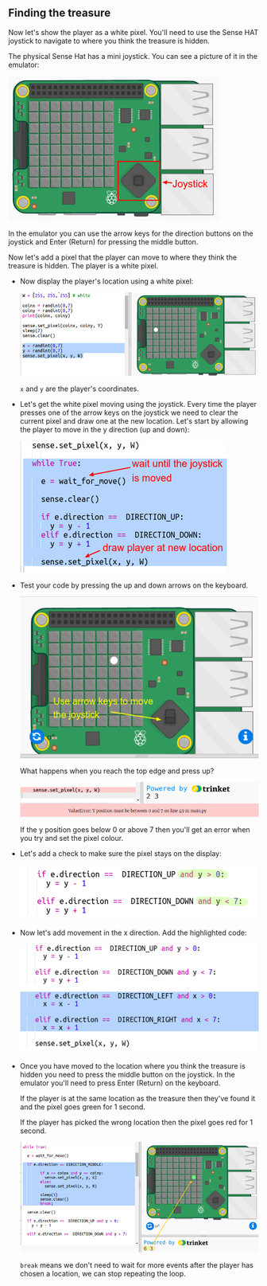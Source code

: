 ## Finding the treasure

Now let's show the player as a white pixel. You'll need to use the Sense HAT joystick to navigate to where you think the treasure is hidden.

The physical Sense Hat has a mini joystick. You can see a picture of it in the emulator:

   ![screenshot](images/treasure-joystick.png)

In the emulator you can use the arrow keys for the direction buttons on the joystick and Enter (Return) for pressing the middle button.



Now let's add a pixel that the player can move to where they think the treasure is hidden. The player is a white pixel.

+ Now display the player's location using a white pixel:

    ![screenshot](images/treasure-player.png)

    `x` and `y` are the player's coordinates.

+ Let's get the white pixel moving using the joystick. Every time the player presses one of the arrow keys on the joystick we need to clear the current pixel and draw one at the new location. Let's start by allowing the player to move in the y direction (up and down):

    ![screenshot](images/treasure-move-y.png)

+ Test your code by pressing the up and down arrows on the keyboard.

    ![screenshot](images/treasure-arrow-keys.png)

    What happens when you reach the top edge and press up?

    ![screenshot](images/treasure-error.png)

    If the y position goes below 0 or above 7 then you'll get an error when you try and set the pixel colour.

+ Let's add a check to make sure the pixel stays on the display:

   ![screenshot](images/treasure-move-check.png)


+ Now let's add movement in the x direction. Add the highlighted code:

    ![screenshot](images/treasure-move.png)


+ Once you have moved to the location where you think the treasure is hidden you need to press the middle button on the joystick. In the emulator you'll need to press Enter (Return) on the keyboard.

    If the player is at the same location as the treasure then they've found it and the pixel goes green for 1 second.

    If the player has picked the wrong location then the pixel goes red for 1 second.     

    ![screenshot](images/treasure-check.png)

    `break` means we don't need to wait for more events after the player has chosen a location, we can stop repeating the loop.


